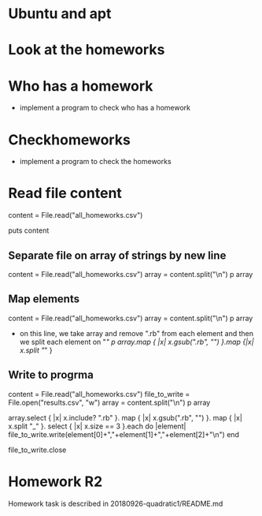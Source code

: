 # Ubuntu and apt

# Look at the homeworks

# Who has a homework
 - implement a program to check who has a homework

# Checkhomeworks
 - implement a program to check the homeworks


# Read file content
content = File.read("all_homeworks.csv")

puts content

## Separate file on array of strings by new line

content = File.read("all_homeworks.csv")
array = content.split("\n")
p array


## Map elements
content = File.read("all_homeworks.csv")
array = content.split("\n")
p array
 - on this line, we take array and remove ".rb" from each element and then
 we split each element on "_"
p array.map { |x| x.gsub(".rb", "") }.map {|x| x.split "_" }


## Write to progrma
content = File.read("all_homeworks.csv")
file_to_write = File.open("results.csv", "w")
array = content.split("\n")
p array

array.select { |x| x.include? ".rb" }.
        map { |x| x.gsub(".rb", "") }.
        map { |x| x.split "_" }.
        select { |x| x.size == 3 }.each do |element|
                file_to_write.write(element[0]+","+element[1]+","+element[2]+"\n")
        end


file_to_write.close


# Homework R2
Homework task is described in 20180926-quadratic1/README.md
